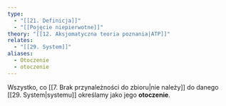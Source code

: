 ```yaml
---
type:
  - "[[21. Definicja]]"
  - "[[Pojęcie niepierwotne]]"
theory: "[[12. Aksjomatyczna teoria poznania|ATP]]"
relates:
  - "[[29. System]]"
aliases:
  - Otoczenie
  - otoczenie
---
```

Wszystko, co [[7. Brak przynależności do zbioru|nie należy]] do danego [[29. System|systemu]] określamy jako jego **otoczenie**.